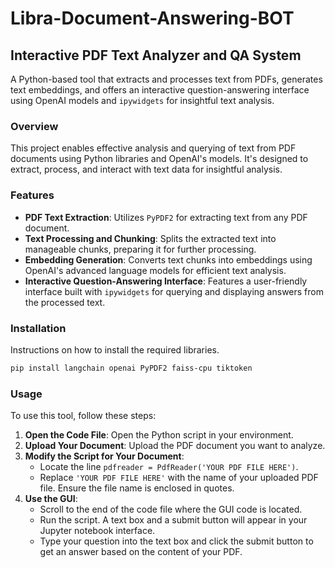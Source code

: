 # Libra-Document-Answering-BOT

## Interactive PDF Text Analyzer and QA System
A Python-based tool that extracts and processes text from PDFs, generates text embeddings, and offers an interactive question-answering interface using OpenAI models and `ipywidgets` for insightful text analysis.

### Overview
This project enables effective analysis and querying of text from PDF documents using Python libraries and OpenAI's models. It's designed to extract, process, and interact with text data for insightful analysis.

### Features
- **PDF Text Extraction**: Utilizes `PyPDF2` for extracting text from any PDF document.
- **Text Processing and Chunking**: Splits the extracted text into manageable chunks, preparing it for further processing.
- **Embedding Generation**: Converts text chunks into embeddings using OpenAI's advanced language models for efficient text analysis.
- **Interactive Question-Answering Interface**: Features a user-friendly interface built with `ipywidgets` for querying and displaying answers from the processed text.

### Installation
Instructions on how to install the required libraries.

```bash
pip install langchain openai PyPDF2 faiss-cpu tiktoken
```

### Usage
To use this tool, follow these steps:

1. **Open the Code File**: Open the Python script in your environment.
2. **Upload Your Document**: Upload the PDF document you want to analyze.
3. **Modify the Script for Your Document**:
   - Locate the line `pdfreader = PdfReader('YOUR PDF FILE HERE')`.
   - Replace `'YOUR PDF FILE HERE'` with the name of your uploaded PDF file. Ensure the file name is enclosed in quotes.
4. **Use the GUI**:
   - Scroll to the end of the code file where the GUI code is located.
   - Run the script. A text box and a submit button will appear in your Jupyter notebook interface.
   - Type your question into the text box and click the submit button to get an answer based on the content of your PDF.
